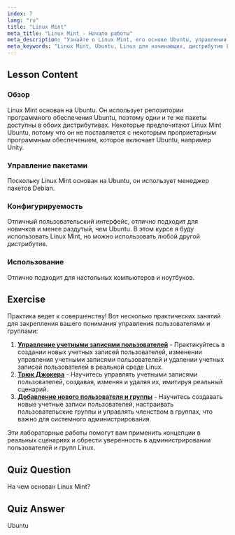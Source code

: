 ```yaml
---
index: 7
lang: "ru"
title: "Linux Mint"
meta_title: "Linux Mint - Начало работы"
meta_description: "Узнайте о Linux Mint, его основе Ubuntu, управлении пакетами и почему он отлично подходит для новичков. Откройте для себя его особенности и как начать работу сегодня!"
meta_keywords: "Linux Mint, Ubuntu, Linux для начинающих, дистрибутив Linux, учебник по Linux, менеджер пакетов Debian, руководство по Linux"
---
```


## Lesson Content

### Обзор

Linux Mint основан на Ubuntu. Он использует репозитории программного обеспечения Ubuntu, поэтому одни и те же пакеты доступны в обоих дистрибутивах. Некоторые предпочитают Linux Mint Ubuntu, потому что он не поставляется с некоторым проприетарным программным обеспечением, которое включает Ubuntu, например Unity.

### Управление пакетами

Поскольку Linux Mint основан на Ubuntu, он использует менеджер пакетов Debian.

### Конфигурируемость

Отличный пользовательский интерфейс, отлично подходит для новичков и менее раздутый, чем Ubuntu. В этом курсе я буду использовать Linux Mint, но можно использовать любой другой дистрибутив.

### Использование

Отлично подходит для настольных компьютеров и ноутбуков.

## Exercise

Практика ведет к совершенству! Вот несколько практических занятий для закрепления вашего понимания управления пользователями и группами:

1. **[Управление учетными записями пользователей](https://labex.io/ru/labs/linux-user-account-management-49)** - Практикуйтесь в создании новых учетных записей пользователей, изменении управления учетными записями пользователей и удалении учетных записей пользователей в реальной среде Linux.
2. **[Трюк Джокера](https://labex.io/ru/labs/linux-the-joker-s-trick-270247)** - Научитесь управлять учетными записями пользователей, создавая, изменяя и удаляя их, имитируя реальный сценарий.
3. **[Добавление нового пользователя и группы](https://labex.io/ru/labs/linux-add-new-user-and-group-17987)** - Научитесь создавать новые учетные записи пользователей, настраивать пользовательские группы и управлять членством в группах, что важно для системного администрирования.

Эти лабораторные работы помогут вам применить концепции в реальных сценариях и обрести уверенность в администрировании пользователей и групп Linux.

## Quiz Question

На чем основан Linux Mint?

## Quiz Answer

Ubuntu
